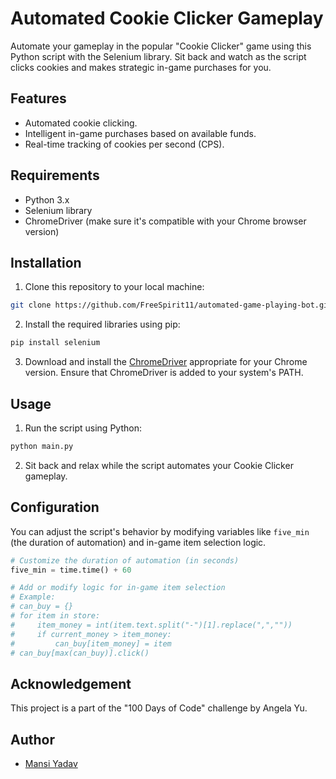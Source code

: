 # Automated Cookie Clicker Gameplay

Automate your gameplay in the popular "Cookie Clicker" game using this Python script with the Selenium library. Sit back and watch as the script clicks cookies and makes strategic in-game purchases for you.

## Features

- Automated cookie clicking.
- Intelligent in-game purchases based on available funds.
- Real-time tracking of cookies per second (CPS).

## Requirements

- Python 3.x
- Selenium library
- ChromeDriver (make sure it's compatible with your Chrome browser version)

## Installation

1. Clone this repository to your local machine:

```bash
git clone https://github.com/FreeSpirit11/automated-game-playing-bot.git
```

2. Install the required libraries using pip:

```bash
pip install selenium
```

3. Download and install the [ChromeDriver](https://chromedriver.chromium.org/downloads) appropriate for your Chrome version. Ensure that ChromeDriver is added to your system's PATH.

## Usage

1. Run the script using Python:

```bash
python main.py
```

2. Sit back and relax while the script automates your Cookie Clicker gameplay.

## Configuration

You can adjust the script's behavior by modifying variables like `five_min` (the duration of automation) and in-game item selection logic.

```python
# Customize the duration of automation (in seconds)
five_min = time.time() + 60

# Add or modify logic for in-game item selection
# Example:
# can_buy = {}
# for item in store:
#     item_money = int(item.text.split("-")[1].replace(",",""))
#     if current_money > item_money:
#         can_buy[item_money] = item
# can_buy[max(can_buy)].click()
```

## Acknowledgement

This project is a part of the "100 Days of Code" challenge by Angela Yu.

## Author
- [Mansi Yadav](https://github.com/FreeSpirit11/automated-game-playing-bot)
